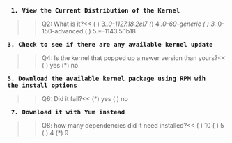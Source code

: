 **<pre> 1. View the Current Distribution of the Kernel </pre>**

>>Q2: What is it?<<
( ) 3.*.0-1127.18.2el7
(*) 4.*.0-69-generic
( ) 3.*.0-150-advanced
( ) 5.*-1143.5.1b18

**<pre>3. Check to see if there are any available kernel update </pre>**

>>Q4: Is the kernel that popped up a newer version than yours?<<
( ) yes
(*) no

**<pre>5. Download the available kernel package using RPM wih the install options</pre>**

>>Q6: Did it fail?<<
(*) yes
( ) no

**<pre> 7. Download it with Yum instead</pre>**

>>Q8: how many dependencies did it need installed?<<
( ) 10
( ) 5
( ) 4
(*) 9
